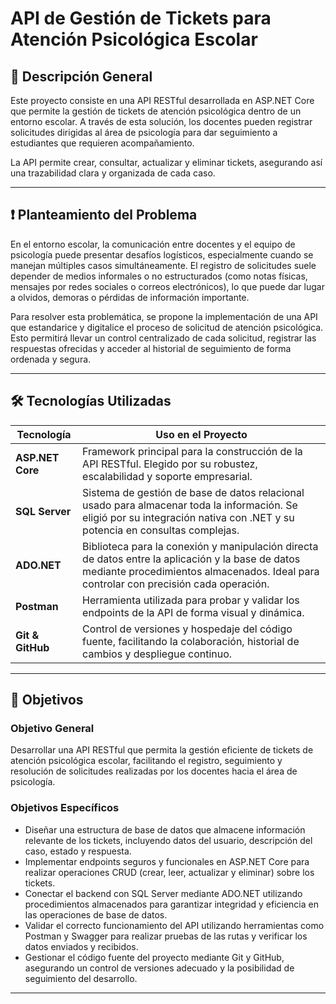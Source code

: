 # API de Gestión de Tickets para Atención Psicológica Escolar

## 📌 Descripción General

Este proyecto consiste en una API RESTful desarrollada en ASP.NET Core que permite la gestión de tickets de atención psicológica dentro de un entorno escolar. A través de esta solución, los docentes pueden registrar solicitudes dirigidas al área de psicología para dar seguimiento a estudiantes que requieren acompañamiento.

La API permite crear, consultar, actualizar y eliminar tickets, asegurando así una trazabilidad clara y organizada de cada caso.

---

## ❗ Planteamiento del Problema

En el entorno escolar, la comunicación entre docentes y el equipo de psicología puede presentar desafíos logísticos, especialmente cuando se manejan múltiples casos simultáneamente. El registro de solicitudes suele depender de medios informales o no estructurados (como notas físicas, mensajes por redes sociales o correos electrónicos), lo que puede dar lugar a olvidos, demoras o pérdidas de información importante.

Para resolver esta problemática, se propone la implementación de una API que estandarice y digitalice el proceso de solicitud de atención psicológica. Esto permitirá llevar un control centralizado de cada solicitud, registrar las respuestas ofrecidas y acceder al historial de seguimiento de forma ordenada y segura.

---

## 🛠️ Tecnologías Utilizadas

| Tecnología     | Uso en el Proyecto |
|----------------|--------------------|
| **ASP.NET Core** | Framework principal para la construcción de la API RESTful. Elegido por su robustez, escalabilidad y soporte empresarial. |
| **SQL Server**   | Sistema de gestión de base de datos relacional usado para almacenar toda la información. Se eligió por su integración nativa con .NET y su potencia en consultas complejas. |
| **ADO.NET**      | Biblioteca para la conexión y manipulación directa de datos entre la aplicación y la base de datos mediante procedimientos almacenados. Ideal para controlar con precisión cada operación. |
| **Postman**      | Herramienta utilizada para probar y validar los endpoints de la API de forma visual y dinámica. |
| **Git & GitHub** | Control de versiones y hospedaje del código fuente, facilitando la colaboración, historial de cambios y despliegue continuo. |

---

## 🎯 Objetivos

### Objetivo General

Desarrollar una API RESTful que permita la gestión eficiente de tickets de atención psicológica escolar, facilitando el registro, seguimiento y resolución de solicitudes realizadas por los docentes hacia el área de psicología.

### Objetivos Específicos

- Diseñar una estructura de base de datos que almacene información relevante de los tickets, incluyendo datos del usuario, descripción del caso, estado y respuesta.
- Implementar endpoints seguros y funcionales en ASP.NET Core para realizar operaciones CRUD (crear, leer, actualizar y eliminar) sobre los tickets.
- Conectar el backend con SQL Server mediante ADO.NET utilizando procedimientos almacenados para garantizar integridad y eficiencia en las operaciones de base de datos.
- Validar el correcto funcionamiento del API utilizando herramientas como Postman y Swagger para realizar pruebas de las rutas y verificar los datos enviados y recibidos.
- Gestionar el código fuente del proyecto mediante Git y GitHub, asegurando un control de versiones adecuado y la posibilidad de seguimiento del desarrollo.

---

